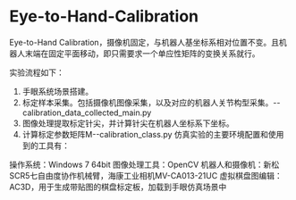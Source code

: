 # Eye-to-Hand-Calibration
Eye-to-Hand Calibration，摄像机固定，与机器人基坐标系相对位置不变。且机器人末端在固定平面移动，即只需要求一个单应性矩阵的变换关系就行。

实验流程如下：

1. 手眼系统场景搭建。
2. 标定样本采集。包括摄像机图像采集，以及对应的机器人关节构型采集。--calibration_data_collected_main.py
3. 图像处理提取标定针尖，并计算针尖在机器人坐标系下坐标。
4. 计算标定参数矩阵M--calibration_class.py
仿真实验的主要环境配置和使用到的工具有：

操作系统：Windows 7 64bit
图像处理工具：OpenCV
机器人和摄像机：新松SCR5七自由度协作机械臂，海康工业相机MV-CA013-21UC
虚拟棋盘图编辑：AC3D，用于生成带贴图的棋盘标定板，加载到手眼仿真场景中
